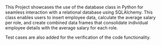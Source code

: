 This Project showcases the use of the database class in Python for seamless interaction with a 
relational database using SQLAlchemy. This class enables users to insert employee data, calculate the average salary per role, 
and create combined data frames that consolidate individual employee details with the average salary for each role.

Test cases are also added for the verification of the code functionality.
